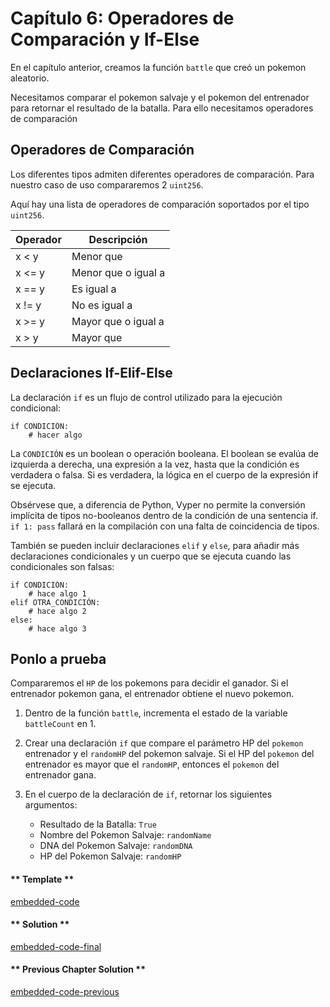 <!-- Add translation for the following page: https://vyper.fun/#/2/comparison_operator
Do NOT change the code below. The below code runs the code editor -->

# Capítulo 6: Operadores de Comparación y If-Else

En el capítulo anterior, creamos la función `battle` que creó un pokemon aleatorio.

Necesitamos comparar el pokemon salvaje y el pokemon del entrenador para retornar el resultado de la batalla. Para ello necesitamos operadores de comparación

## Operadores de Comparación

Los diferentes tipos admiten diferentes operadores de comparación. Para nuestro caso de uso compararemos 2 `uint256`.

Aquí hay una lista de operadores de comparación soportados por el tipo `uint256`.

| Operador | Descripción         |
|----------|---------------------|
| x < y    | Menor que           |
| x <= y   | Menor que o igual a |
| x == y   | Es igual a          |
| x != y   | No es igual a       |
| x >= y   | Mayor que o igual a |
| x > y    | Mayor que           |

## Declaraciones If-Elif-Else

La declaración `if` es un flujo de control utilizado para la ejecución condicional:

    if CONDICIÓN:
        # hacer algo

La `CONDICIÓN` es un boolean o operación booleana. El boolean se evalúa de izquierda a derecha, una expresión a la vez, hasta que la condición es verdadera o falsa. Si es verdadera, la lógica en el cuerpo de la expresión if se ejecuta.

Obsérvese que, a diferencia de Python, Vyper no permite la conversión implícita de tipos no-booleanos dentro de la condición de una sentencia if. `if 1: pass` fallará en la compilación con una falta de coincidencia de tipos.

También se pueden incluir declaraciones `elif` y `else`, para añadir más declaraciones condicionales y un cuerpo que se ejecuta cuando las condicionales son falsas:

    if CONDICIÓN:
        # hace algo 1
    elif OTRA_CONDICIÓN:
        # hace algo 2
    else:
        # hace algo 3

## Ponlo a prueba

Compararemos el `HP` de los pokemons para decidir el ganador. Si el entrenador pokemon gana, el entrenador obtiene el nuevo pokemon.

1. Dentro de la función `battle`, incrementa el estado de la variable `battleCount` en 1.

2. Crear una declaración `if` que compare el parámetro HP del `pokemon` entrenador  y el `randomHP` del pokemon salvaje. Si el HP del `pokemon` del entrenador  es mayor que el `randomHP`, entonces el `pokemon` del entrenador gana.

3. En el cuerpo de la declaración de `if`, retornar los siguientes argumentos:

   * Resultado de la Batalla: `True`
   * Nombre del Pokemon Salvaje: `randomName`
   * DNA del Pokemon Salvaje: `randomDNA`
   * HP del Pokemon Salvaje: `randomHP`

<!-- tabs:start -->

#### ** Template **

[embedded-code](../assets/2/2.6-template-code.vy ':include :type=code embed-template')

#### ** Solution **

[embedded-code-final](../assets/2/2.6-finished-code.vy ':include :type=code embed-final')

#### ** Previous Chapter Solution **

[embedded-code-previous](../assets/2/2.5-finished-code.vy ':include :type=code embed-previous')

<!-- tabs:end -->
